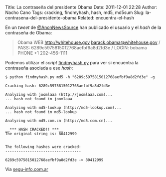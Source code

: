 Title: La contraseña del presidente Obama
Date: 2011-12-01 22:28
Author: Nacho Cano
Tags: cracking, findmyhash, hash, md5, md5sum
Slug: la-contrasena-del-presidente-obama
Related: encuentra-el-hash

En un _tweet_ de [@AnonNewsSource][] han publicado el usuario y el
_hash_ de la contraseña de Obama:

> Obama WEB http://whitehouse.gov barack.obama@whitehouse.gov / PASS:
> 6289c5975815012768aefbf9a8d2fd3e / LOGIN: bobama PHONE +1 202-456-1111

Podemos utilizar el _script_ [findmyhash.py][] para ver si encuentra la
contraseña asociada a ese _hash_:

    $ python findmyhash.py md5 -h "6289c5975815012768aefbf9a8d2fd3e" -g

    Cracking hash: 6289c5975815012768aefbf9a8d2fd3e

    Analyzing with joomlaaa (http://joomlaaa.com)...
    ... hash not found in joomlaaa

    Analyzing with md5-lookup (http://md5-lookup.com)...
    ... hash not found in md5-lookup

    Analyzing with md5.com.cn (http://md5.com.cn)...

    __*** HASH CRACKED!! ***__
    The original string is: 80412999


    The following hashes were cracked:
    ----------------------------------

    6289c5975815012768aefbf9a8d2fd3e -> 80412999

Via [segu-info.com.ar][]

  [@AnonNewsSource]: http://twitter.com/#!/AnonNewsSource/status/141733919501467649
    "@AnonNewsSource"
  [findmyhash.py]: {filename}/hack/encuentra-el-hash.md
    "Encuentra el hash"
  [segu-info.com.ar]: http://blog.segu-info.com.ar/2011/12/usuario-y-contrasena-de-barack-obama.html
    "segu-info.com.ar"

